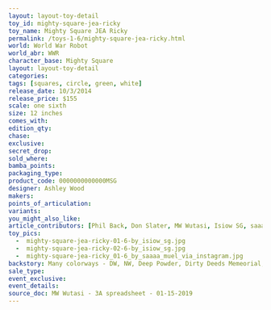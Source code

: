 ```yaml
---
layout: layout-toy-detail 
toy_id: mighty-square-jea-ricky
toy_name: Mighty Square JEA Ricky
permalink: /toys-1-6/mighty-square-jea-ricky.html
world: World War Robot
world_abr: WWR
character_base: Mighty Square
layout: layout-toy-detail
categories: 
tags: [squares, circle, green, white]
release_date: 10/3/2014
release_price: $155 
scale: one sixth
size: 12 inches
comes_with: 
edition_qty: 
chase: 
exclusive: 
secret_drop: 
sold_where: 
bamba_points: 
packaging_type: 
product_code: 0000000000000MSG
designer: Ashley Wood
makers: 
points_of_articulation: 
variants: 
you_might_also_like: 
article_contributors: [Phil Back, Don Slater, MW Wutasi, Isiow SG, saaaa_muel]
toy_pics: 
  -  mighty-square-jea-ricky-01-6-by_isiow_sg.jpg
  -  mighty-square-jea-ricky-02-6-by_isiow_sg.jpg
  -  mighty-square-jea-ricky_01-6_by_saaaa_muel_via_instagram.jpg
backstory: Many colorways - DW, NW, Deep Powder, Dirty Deeds Memeorial, DIY, Dutch Merc, F-Album, Fat Cloud, Fong John, Fremantle, Grave Digger, Hard Thirty, ISO, Jea Ricky, Legion, Lunar Defence, Medic, Meow CD, MOD Polymorphic, P18 Maid, PRU ZW, CCCP, ThreeA, Wanpi, WF DBG Jungler, Sand Devil 666th
sale_type: 
event_exclusive: 
event_details: 
source_doc: MW Wutasi - 3A spreadsheet - 01-15-2019
---
```

